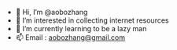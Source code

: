 - 👋 Hi, I’m @aobozhang
- 👀 I’m interested in collecting internet resources
- 🌱 I’m currently learning to be a lazy man
- 📫 Email : aobozhang@gmail.com

<!---
aobozhang/aobozhang is a ✨ special ✨ repository because its `README.md` (this file) appears on your GitHub profile.
You can click the Preview link to take a look at your changes.
--->
